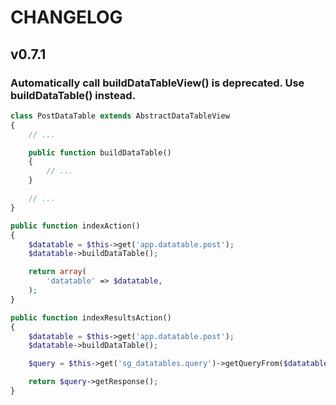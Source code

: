 # CHANGELOG

## v0.7.1

### Automatically call buildDataTableView() is deprecated. Use buildDataTable() instead.

``` php
class PostDataTable extends AbstractDataTableView
{
    // ...

    public function buildDataTable()
    {
        // ...
    }

    // ...
}

public function indexAction()
{
    $datatable = $this->get('app.datatable.post');
    $datatable->buildDataTable();

    return array(
        'datatable' => $datatable,
    );
}

public function indexResultsAction()
{
    $datatable = $this->get('app.datatable.post');
    $datatable->buildDataTable();

    $query = $this->get('sg_datatables.query')->getQueryFrom($datatable);

    return $query->getResponse();
}
```
